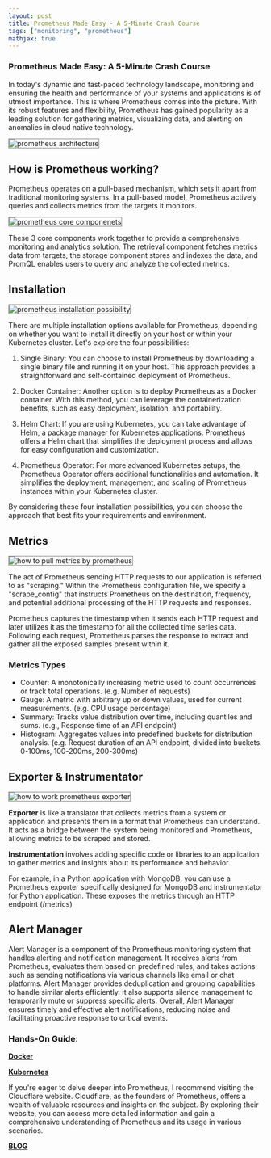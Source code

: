 ```yaml
---
layout: post
title: Prometheus Made Easy - A 5-Minute Crash Course
tags: ["monitoring", "prometheus"]
mathjax: true
---
```


### Prometheus Made Easy: A 5-Minute Crash Course

In today's dynamic and fast-paced technology landscape, monitoring and ensuring the health and performance of your systems and applications is of utmost importance. This is where Prometheus comes into the picture. With its robust features and flexibility, Prometheus has gained popularity as a leading solution for gathering metrics, visualizing data, and alerting on anomalies in cloud native technology.

<img src="/images/post-20230523/prom-architecture.png" alt="prometheus architecture" style="border: 1px solid  gray;">

## How is Prometheus working?
Prometheus operates on a pull-based mechanism, which sets it apart from traditional monitoring systems. In a pull-based model, Prometheus actively queries and collects metrics from the targets it monitors. 

<img src="/images/post-20230523/prometheus-core-components.png" alt="prometheus core componenets" style="border: 1px solid  gray;">

These 3 core components work together to provide a comprehensive monitoring and analytics solution. The retrieval component fetches metrics data from targets, the storage component stores and indexes the data, and PromQL enables users to query and analyze the collected metrics.


## Installation
<img src="/images/post-20230523/prom-install.png" alt="prometheus installation possibility" style="border: 1px solid  gray;">

There are multiple installation options available for Prometheus, depending on whether you want to install it directly on your host or within your Kubernetes cluster. Let's explore the four possibilities:

1. Single Binary: You can choose to install Prometheus by downloading a single binary file and running it on your host. This approach provides a straightforward and self-contained deployment of Prometheus.

2. Docker Container: Another option is to deploy Prometheus as a Docker container. With this method, you can leverage the containerization benefits, such as easy deployment, isolation, and portability.

3. Helm Chart: If you are using Kubernetes, you can take advantage of Helm, a package manager for Kubernetes applications. Prometheus offers a Helm chart that simplifies the deployment process and allows for easy configuration and customization.

4. Prometheus Operator: For more advanced Kubernetes setups, the Prometheus Operator offers additional functionalities and automation. It simplifies the deployment, management, and scaling of Prometheus instances within your Kubernetes cluster.

By considering these four installation possibilities, you can choose the approach that best fits your requirements and environment.

## Metrics
<img src="/images/post-20230523/prom-metrics.png" alt="how to pull metrics by prometheus" style="border: 1px solid  gray;">

The act of Prometheus sending HTTP requests to our application is referred to as "scraping." Within the Prometheus configuration file, we specify a "scrape_config" that instructs Prometheus on the destination, frequency, and potential additional processing of the HTTP requests and responses.

Prometheus captures the timestamp when it sends each HTTP request and later utilizes it as the timestamp for all the collected time series data. Following each request, Prometheus parses the response to extract and gather all the exposed samples present within it.

### Metrics Types
- Counter: A monotonically increasing metric used to count occurrences or track total operations. (e.g. Number of requests)
- Gauge: A metric with arbitrary up or down values, used for current measurements. (e.g. CPU usage percentage)
- Summary: Tracks value distribution over time, including quantiles and sums. (e.g., Response time of an API endpoint) 
- Histogram: Aggregates values into predefined buckets for distribution analysis. (e.g. Request duration of an API endpoint, divided into buckets. 0-100ms, 100-200ms, 200-300ms)

## Exporter & Instrumentator
<img src="/images/post-20230523/prom-exporter.png" alt="how to work prometheus exporter" style="border: 1px solid  gray;">

<b>Exporter</b> is like a translator that collects metrics from a system or application and presents them in a format that Prometheus can understand. It acts as a bridge between the system being monitored and Prometheus, allowing metrics to be scraped and stored.

<b>Instrumentation</b> involves adding specific code or libraries to an application to gather metrics and insights about its performance and behavior.

For example, in a Python application with MongoDB, you can use a Prometheus exporter specifically designed for MongoDB and instrumentator for Python application. These exposes the metrics through an HTTP endpoint (/metrics)

## Alert Manager
Alert Manager is a component of the Prometheus monitoring system that handles alerting and notification management. It receives alerts from Prometheus, evaluates them based on predefined rules, and takes actions such as sending notifications via various channels like email or chat platforms. Alert Manager provides deduplication and grouping capabilities to handle similar alerts efficiently. It also supports silence management to temporarily mute or suppress specific alerts. Overall, Alert Manager ensures timely and effective alert notifications, reducing noise and facilitating proactive response to critical events.


### Hands-On Guide:
<a href="https://github.com/yuyatinnefeld/prometheus/tree/main/simple-start" target="_blank"><b>Docker</b></a>

<a href="https://github.com/yuyatinnefeld/prometheus/tree/main/kubernetes" target="_blank"><b>Kubernetes</b></a>


If you're eager to delve deeper into Prometheus, I recommend visiting the Cloudflare website. Cloudflare, as the founders of Prometheus, offers a wealth of valuable resources and insights on the subject. By exploring their website, you can access more detailed information and gain a comprehensive understanding of Prometheus and its usage in various scenarios.

<a href="https://blog.cloudflare.com/how-cloudflare-runs-prometheus-at-scale/" target="_blank"><b>BLOG</b></a>

